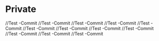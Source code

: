 # Private
//Test -Commit
//Test -Commit
//Test -Commit
//Test -Commit
//Test -Commit
//Test -Commit
//Test -Commit
//Test -Commit
//Test -Commit
//Test -Commit
//Test -Commit
//Test -Commit

